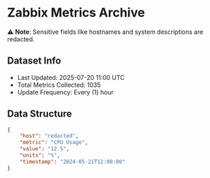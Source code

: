 # Zabbix Metrics Archive

⚠️ **Note**: Sensitive fields like hostnames and system descriptions are redacted.

## Dataset Info
- Last Updated: 2025-07-20 11:00 UTC
- Total Metrics Collected: 1035
- Update Frequency: Every (1) hour

## Data Structure
```json
{
    "host": "redacted",
    "metric": "CPU Usage",
    "value": "12.5",
    "units": "%",
    "timestamp": "2024-05-21T12:00:00"
}
```
